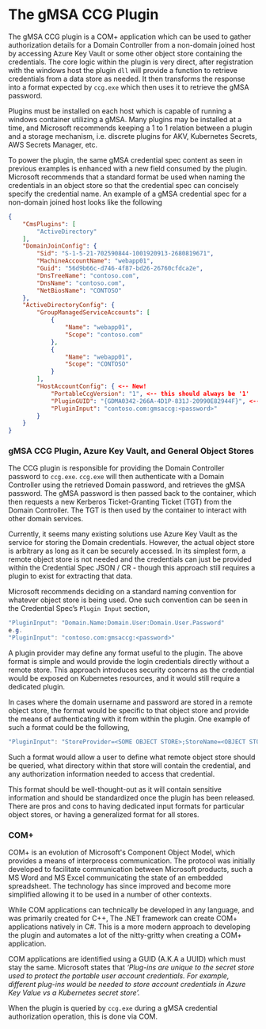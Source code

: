 # The gMSA CCG Plugin

The gMSA CCG plugin is a COM+ application which can be used to gather authorization details for a Domain Controller from
a non-domain joined host by accessing Azure Key Vault or some other object store containing the credentials. The core
logic within the plugin is very direct, after registration with the windows host the plugin `dll` will provide a
function to retrieve credentials from a data store as needed. It then transforms the response into a format expected by
`ccg.exe` which then uses it to retrieve the gMSA password. 

Plugins must be installed on each host which is capable of running a windows container utilizing a gMSA. Many plugins
may be installed at a time, and Microsoft recommends keeping a 1 to 1 relation between a plugin and a storage mechanism,
i.e. discrete plugins for AKV, Kubernetes Secrets, AWS Secrets Manager, etc. 

To power the plugin, the same gMSA credential spec content as seen in previous examples is enhanced with a new field
consumed by the plugin. Microsoft recommends that a standard format be used when naming the credentials in an object
store so that the credential spec can concisely specify the credential name. An example of a gMSA credential spec for a
non-domain joined host looks like the following 

```json
{
    "CmsPlugins": [
        "ActiveDirectory"
    ],
    "DomainJoinConfig": {
        "Sid": "S-1-5-21-702590844-1001920913-2680819671",
        "MachineAccountName": "webapp01",
        "Guid": "56d9b66c-d746-4f87-bd26-26760cfdca2e",
        "DnsTreeName": "contoso.com",
        "DnsName": "contoso.com",
        "NetBiosName": "CONTOSO"
    },
    "ActiveDirectoryConfig": {
        "GroupManagedServiceAccounts": [
            {
                "Name": "webapp01",
                "Scope": "contoso.com"
            },
            {
                "Name": "webapp01",
                "Scope": "CONTOSO"
            }
        ],
        "HostAccountConfig": { <-- New!
            "PortableCcgVersion": "1", <-- this should always be '1'
            "PluginGUID": "{GDMA0342-266A-4D1P-831J-20990E82944F}", <-- must equal GUID inside the plugin source code
            "PluginInput": "contoso.com:gmsaccg:<password>" 
        }
    }
}
```

### gMSA CCG Plugin, Azure Key Vault, and General Object Stores

The CCG plugin is responsible for providing the Domain Controller password to `ccg.exe`. `ccg.exe` will then
authenticate with a Domain Controller using the retrieved Domain password, and retrieves the gMSA password. The gMSA
password is then passed back to the container, which then requests a new Kerberos Ticket-Granting Ticket (TGT) from the
Domain Controller. The TGT is then used by the container to interact with other domain services.

Currently, it seems many existing solutions use Azure Key Vault as the service for storing the Domain credentials.
However, the actual object store is arbitrary as long as it can be securely accessed. In its simplest form, a remote
object store is not needed and the credentials can just be provided within the Credential Spec JSON / CR - though this
approach still requires a plugin to exist for extracting that data. 

Microsoft recommends deciding on a standard naming convention for whatever object store is being used. One such
convention can be seen in the Credential Spec’s `Plugin Input` section, 

```powershell
"PluginInput": "Domain.Name:Domain.User:Domain.User.Password"
e.g. 
"PluginInput": "contoso.com:gmsaccg:<password>" 
```

A plugin provider may define any format useful to the plugin. The above format is simple and would provide the login
credentials directly without a remote store. This approach introduces security concerns as the credential would be
exposed on Kubernetes resources, and it would still require a dedicated plugin.

In cases where the domain username and password are stored in a remote object store, the format would be specific to
that object store and provide the means of authenticating with it from within the plugin. One example of such a format
could be the following,

```powershell
"PluginInput": "StoreProvider=<SOME OBJECT STORE>;StoreName=<OBJECT STORE NAME>;clientId=<CLIENT ID>;SecretName=<SECRET NAME>"
```

Such a format would allow a user to define what remote object store should be queried, what directory within that store
will contain the credential, and any authorization information needed to access that credential. 

This format should be well-thought-out as it will contain sensitive information and should be standardized once the
plugin has been released. There are pros and cons to having dedicated input formats for particular object stores, or
having a generalized format for all stores.

### COM+

COM+ is an evolution of Microsoft's Component Object Model, which provides a means of interprocess communication.
The protocol was initially developed to facilitate communication between Microsoft products, such a MS Word and MS Excel
communicating the state of an embedded spreadsheet. The technology has since improved and become more simplified
allowing it to be used in a number of other contexts. 

While COM applications can technically be developed in any language, and was primarily created for C++, The .NET
framework can create COM+ applications natively in C#. This is a more modern approach to developing the plugin and 
automates a lot of the nitty-gritty when creating a COM+ application.  

COM applications are identified using a GUID (A.K.A a UUID) which must stay the same. Microsoft states that *‘Plug-ins
are unique to the secret store used to protect the portable user account credentials. For example, different plug-ins
would be needed to store account credentials in Azure Key Value vs a Kubernetes secret store’.*  

When the plugin is queried by `ccg.exe` during a gMSA credential authorization operation, this is done via COM.